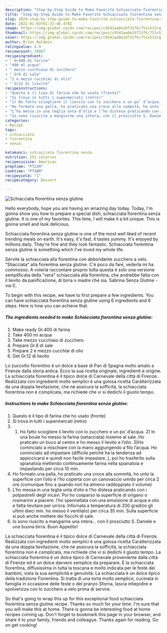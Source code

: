 ```yaml
---
description: "Step-by-Step Guide to Make Favorite Schiacciata fiorentina senza glutine"
title: "Step-by-Step Guide to Make Favorite Schiacciata fiorentina senza glutine"
slug: 2829-step-by-step-guide-to-make-favorite-schiacciata-fiorentina-senza-glutine
date: 2021-01-03T01:33:46.478Z
image: https://img-global.cpcdn.com/recipes/c6542aa0e2df31f6/751x532cq70/schiacciata-fiorentina-senza-glutine-recipe-main-photo.jpg
thumbnail: https://img-global.cpcdn.com/recipes/c6542aa0e2df31f6/751x532cq70/schiacciata-fiorentina-senza-glutine-recipe-main-photo.jpg
cover: https://img-global.cpcdn.com/recipes/c6542aa0e2df31f6/751x532cq70/schiacciata-fiorentina-senza-glutine-recipe-main-photo.jpg
author: Brian Baldwin
ratingvalue: 4.9
reviewcount: 28867
recipeingredient:
- " Gr400 di farina"
- "400 ml acqua"
- " mezzo cucchiaio di zucchero"
- " Gr8 di sale"
- "2 e mezzo cucchiai di olio"
- " Gr12 di lievito"
recipeinstructions:
- "Questo è il tipo di farina che ho usato (fronte)"
- "Si trova in tutti i supermercati (retro)"
- "1) Ho fatto sciogliere il lievito con lo zucchero e un po’ d’acqua. 2) In una boule ho messo la farina (setacciata) insieme al sale. Ho praticato un buco al centro e ho messo il lievito e l’olio. 3)Ho cominciato a mischiare con la mano aggiungendo a filo l’acqua. Ho cominciato ad impastare (difficile perché ha la tendenza ad appiccicarsi e quindi non facile impastare..), poi ho trasferito sulla spianatoia mettendo continuamente farina nella spianatoia e impastando per circa 10 min."
- "Ho formato una palla, ho praticato una croce alla sommità, ho unto la superficie con l’olio e l’ho coperta con un canovaccio umido per circa 2 ore (comunque fino a quando non ha almeno raddoppiato il volume)"
- "L’ho messa in una teglia unta d’olio e l’ho distesa praticando con i polpastrelli degli incavi. Poi ho cosparso la superficie di origano o rosmarino a piacere. l’ho spennellata con una emulsione di acqua e olio e fatta lievitare per un’ora. Infornata a temperatura di 200 gradi(io gli ultimi dieci min. ho messo il ventilato) per circa 35 min. Sulla superficie si può anche mettere dei fiocchi di sale."
- "Io sono riuscito a mangiarne una intera… con il prosciutto S. Daniele e una buona birra. Buon Appetito!"
categories:
- Recipe
tags:
- schiacciata
- fiorentina
- senza

katakunci: schiacciata fiorentina senza 
nutrition: 251 calories
recipecuisine: American
preptime: "PT22M"
cooktime: "PT48M"
recipeyield: "1"
recipecategory: Dessert

---
```



![Schiacciata fiorentina senza glutine](https://img-global.cpcdn.com/recipes/c6542aa0e2df31f6/751x532cq70/schiacciata-fiorentina-senza-glutine-recipe-main-photo.jpg)

Hello everybody, hope you are having an amazing day today. Today, I'm gonna show you how to prepare a special dish, schiacciata fiorentina senza glutine. It is one of my favorites. This time, I will make it a bit unique. This is gonna smell and look delicious.

Schiacciata fiorentina senza glutine is one of the most well liked of recent trending meals on earth. It's easy, it's fast, it tastes yummy. It's enjoyed by millions daily. They're fine and they look fantastic. Schiacciata fiorentina senza glutine is something which I've loved my whole life.

Servite la schiacciata alla fiorentina con abbondante zucchero a velo. &#34;Stiacciata&#34; alla fiorentina senza glutine. C&#39;è poco da fare, vederla mi ha commosso. A volerla raccontare proprio tutta questa è solo una versione semplificata della &#34;vera&#34; schiacciata alla fiorentina, che andrebbe fatta con il lievito da panificazione, di birra o madre che sia. Sabrina Senza Glutine - via C.


To begin with this recipe, we have to first prepare a few ingredients. You can have schiacciata fiorentina senza glutine using 6 ingredients and 6 steps. Here is how you can achieve that.

<!--inarticleads1-->

##### The ingredients needed to make Schiacciata fiorentina senza glutine:

1. Make ready  Gr.400 di farina
1. Take 400 ml acqua
1. Take  mezzo cucchiaio di zucchero
1. Prepare  Gr.8 di sale
1. Prepare 2 e mezzo cucchiai di olio
1. Get  Gr.12 di lievito


Lo zuccotto fiorentino è un dolce a base di Pan di Spagna molto amato a Firenze dalla storia antica. Ecco la sua ricetta originale, ingredienti e origine. La schiacciata fiorentina è il tipico dolce di Carnevale della città di Firenze. Realizzata con ingredienti molto semplici è una golosa ricetta Caratterizzata da una doppia lievitazione, che ne assicura la sofficità, la schiacciata fiorentina non è complicata, ma richiede che vi si dedichi il giusto tempo. 

<!--inarticleads2-->

##### Instructions to make Schiacciata fiorentina senza glutine:

1. Questo è il tipo di farina che ho usato (fronte)
1. Si trova in tutti i supermercati (retro)
1. 1) Ho fatto sciogliere il lievito con lo zucchero e un po’ d’acqua. 2) In una boule ho messo la farina (setacciata) insieme al sale. Ho praticato un buco al centro e ho messo il lievito e l’olio. 3)Ho cominciato a mischiare con la mano aggiungendo a filo l’acqua. Ho cominciato ad impastare (difficile perché ha la tendenza ad appiccicarsi e quindi non facile impastare..), poi ho trasferito sulla spianatoia mettendo continuamente farina nella spianatoia e impastando per circa 10 min.
1. Ho formato una palla, ho praticato una croce alla sommità, ho unto la superficie con l’olio e l’ho coperta con un canovaccio umido per circa 2 ore (comunque fino a quando non ha almeno raddoppiato il volume)
1. L’ho messa in una teglia unta d’olio e l’ho distesa praticando con i polpastrelli degli incavi. Poi ho cosparso la superficie di origano o rosmarino a piacere. l’ho spennellata con una emulsione di acqua e olio e fatta lievitare per un’ora. Infornata a temperatura di 200 gradi(io gli ultimi dieci min. ho messo il ventilato) per circa 35 min. Sulla superficie si può anche mettere dei fiocchi di sale.
1. Io sono riuscito a mangiarne una intera… con il prosciutto S. Daniele e una buona birra. Buon Appetito!


La schiacciata fiorentina è il tipico dolce di Carnevale della città di Firenze. Realizzata con ingredienti molto semplici è una golosa ricetta Caratterizzata da una doppia lievitazione, che ne assicura la sofficità, la schiacciata fiorentina non è complicata, ma richiede che vi si dedichi il giusto tempo. La schiacciata fiorentina è un dolce tipico di Carnevale proveniente dalla città di Firenze ed è un dolce davvero semplice da preparare. È la schiacciata fiorentina, diffusissima in tutta la toscana e molto indicata per le feste dei bambini, vista la sua semplicità e genuinità. La schiacciata è un dolce tipico della tradizione Fiorentina. Si tratta di una torta molto semplice, cucinata in famiglia in occasione delle feste o del pranzo Sforna, lascia intiepidire e spolverizza con lo zucchero a velo prima di servire. 

So that's going to wrap this up for this exceptional food schiacciata fiorentina senza glutine recipe. Thanks so much for your time. I'm sure that you will make this at home. There is gonna be interesting food at home recipes coming up. Don't forget to bookmark this page in your browser, and share it to your family, friends and colleague. Thanks again for reading. Go on get cooking!
